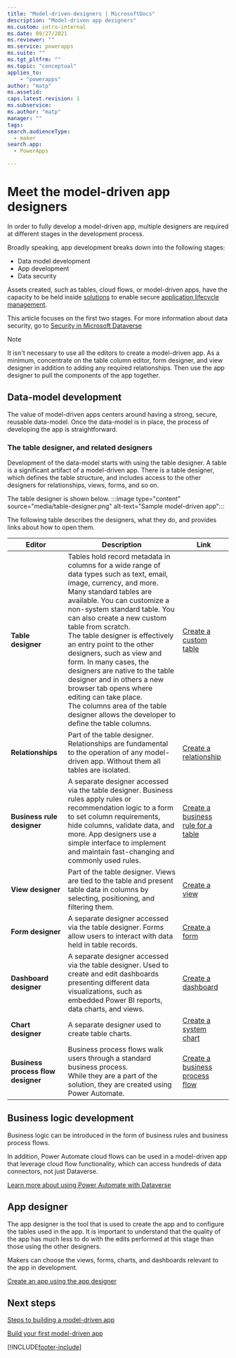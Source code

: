 ```yaml
---
title: "Model-driven-designers | MicrosoftDocs"
description: "Model-driven app designers"
ms.custom: intro-internal
ms.date: 09/27/2021
ms.reviewer: ""
ms.service: powerapps
ms.suite: ""
ms.tgt_pltfrm: ""
ms.topic: "conceptual"
applies_to: 
    - "powerapps"
author: "matp"
ms.assetid: 
caps.latest.revision: 1
ms.subservice: 
ms.author: "matp"
manager: ""
tags: 
search.audienceType: 
  - maker
search.app: 
  - PowerApps

---
```

# Meet the model-driven app designers

In order to fully develop a model-driven app, multiple designers are required at different stages in the development process.

Broadly speaking, app development breaks down into the following stages:

- Data model development
- App development
- Data security

Assets created, such as tables, cloud flows, or model-driven apps, have the capacity to be held inside [solutions](model-driven-app-glossary.md#solution) to enable secure [application lifecycle management](model-driven-app-glossary.md#application-lifecycle-management).

This article focuses on the first two stages. For more information about data security, go to [Security in Microsoft Dataverse](/power-platform/admin/wp-security)

>[!NOTE]
> It isn't necessary to use all the editors to create a model-driven app.  As a minimum, concentrate on the table column editor, form designer, and view designer in addition to adding any required relationships. Then use the app designer to pull the components of the app together.

## Data-model development

The value of model-driven apps centers around having a strong, secure, reusable data-model. Once the data-model is in place, the process of developing the app is straightforward.

### The table designer, and related designers

Development of the data-model starts with using the table designer.  A table is a significant artifact of a model-driven app. There is a table designer, which defines the table structure, and includes access to the other designers for relationships, views, forms, and so on.

The table designer is shown below.
:::image type="content" source="media/table-designer.png" alt-text="Sample model-driven app":::

The following table describes the designers, what they do, and provides links about how to open them.

|Editor|Description|Link|
|--------------|---------------|---------------|
|**Table designer**|Tables hold record metadata in columns for a wide range of data types such as text, email, image, currency, and more. Many standard tables are available. You can customize a non-system standard table. You can also create a new custom table from scratch.<br>The table designer is effectively an entry point to the other designers, such as view and form.  In many cases, the designers are native to the table designer and in others a new browser tab opens where editing can take place.<br>The columns area of the table designer allows the developer to define the table columns.|[Create a custom table](../../maker/data-platform/data-platform-create-entity.md)
|**Relationships**|Part of the table designer. Relationships are fundamental to the operation of any model-driven app.  Without them all tables are isolated.  |[Create a relationship](../../maker/data-platform/data-platform-entity-lookup.md)
|**Business rule designer**| A separate designer accessed via the table designer. Business rules apply rules or recommendation logic to a form to set column requirements, hide columns, validate data, and more. App designers use a simple interface to implement and maintain fast-changing and commonly used rules.|[Create a business rule for a table](../../maker/data-platform/data-platform-create-business-rule.md)
|**View designer**|Part of the table designer. Views are tied to the table and present table data in columns by selecting, positioning, and filtering them.|[Create a view](create-edit-views-app-designer.md)  
|**Form designer**|A separate designer accessed via the table designer. Forms allow users to interact with data held in table records.|[Create a form](create-and-edit-forms.md)
|**Dashboard designer**|A separate designer accessed via the table designer. Used to create and edit dashboards presenting different data visualizations, such as embedded Power BI reports, data charts, and views.|[Create a dashboard](create-edit-dashboards.md)
|**Chart designer**|A separate designer used to create table charts.|[Create a system chart](create-edit-system-chart.md)
|**Business process flow designer**|Business process flows walk users through a standard business process. <br>While they are a part of the solution, they are created using Power Automate.|[Create a business process flow](/power-automate/create-business-process-flow)

## Business logic development

Business logic can be introduced in the form of business rules and business process flows.

In addition, Power Automate cloud flows can be used in a model-driven app that leverage cloud flow functionality, which can access hundreds of data connectors, not just Dataverse.

[Learn more about using Power Automate with Dataverse ](/power-automate/dataverse/overview)

## App designer

The app designer is the tool that is used to create the app and to configure the tables used in the app. It is important to understand that the quality of the app has much less to do with the edits performed at this stage than those using the other designers.

Makers can choose the views, forms, charts, and dashboards relevant to the app in development.

[Create an app using the app designer](create-model-driven-app.md)

<!-- :::image type="content" source="media/app-designer-form-component-properties.png" alt-text="App designer":::

When you create a model driven app for the first time a developer will need to create a **Sitemap** using the relevant designer.


## Sitemap designer

The site map designer allows a developer to choose the tables used in the app and arrange them into Areas (1), Groups (2) and Subareas (3).  These are then further configured using the app designer.

   :::image type="content" source="media/site-map-designer-demo.png" alt-text="Site map designer":::

[Learn about configuring a site map](create-site-map-app.md)  -->

## Next steps

[Steps to building a model-driven app](app-building-steps.md)

[Build your first model-driven app](build-first-model-driven-app.md)

[!INCLUDE[footer-include](../../includes/footer-banner.md)]
